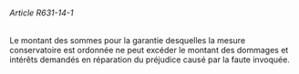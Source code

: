 ###### Article R631-14-1

Le montant des sommes pour la garantie desquelles la mesure conservatoire est ordonnée ne peut excéder le montant des dommages et intérêts demandés en réparation du préjudice causé par la faute invoquée.

